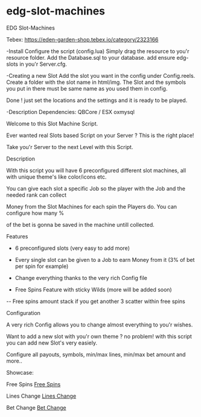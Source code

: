 # edg-slot-machines

EDG Slot-Machines

Tebex: https://eden-garden-shop.tebex.io/category/2323166

-Install
Configure the script (config.lua)
Simply drag the resource to you'r resource folder.
Add the Database.sql to your database.
add ensure edg-slots in you'r Server.cfg.


-Creating a new Slot
Add the slot you want in the config under Config.reels.
Create a folder with the slot name in html/img.
The Slot and the symbols you put in there must be same name as you used them in config.

Done ! just set the locations and the settings and it is ready to be played.


-Description
Dependencies:
QBCore / ESX
oxmysql



Welcome to this Slot Machine Script.

Ever wanted real Slots based Script on your Server ? This is the right place!

Take you'r Server to the next Level with this Script.



Description

With this script you will have 6 preconfigured different slot machines, all with unique theme's like color/icons etc.

You can give each slot a specific Job so the player with the Job and the needed rank can collect

Money from the Slot Machines for each spin the Players do. You can configure how many %

of the bet is gonna be saved in the machine untill collected.





Features

- 6 preconfigured slots (very easy to add more)

- Every single slot can be given to a Job to earn Money from it (3% of bet per spin for example)

- Change everything thanks to the very rich Config file

- Free Spins Feature with sticky Wilds (more will be added soon)

-- Free spins amount stack if you get another 3 scatter within free spins



Configuration

A very rich Config allows you to change almost everything to you'r wishes.

Want to add a new slot with you'r own theme ? no problem! with this script you can add new Slot's very easiely.

Configure all payouts, symbols, min/max lines, min/max bet amount and more..



Showcase:

Free Spins
[Free Spins](https://streamable.com/lq3xcc)

Lines Change
[Lines Change](https://streamable.com/nir6mh)

Bet Change
[Bet Change](https://streamable.com/jbk9oa)



